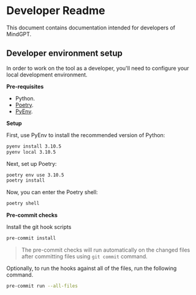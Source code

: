 # Developer Readme

This document contains documentation intended for developers of MindGPT.

## Developer environment setup

In order to work on the tool as a developer, you'll need to configure your local development environment.

**Pre-requisites**

* Python.
* [Poetry](https://python-poetry.org/).
* [PyEnv](https://github.com/pyenv/pyenv).

**Setup**

First, use PyEnv to install the recommended version of Python:

```bash
pyenv install 3.10.5
pyenv local 3.10.5
```

Next, set up Poetry:

```bash
poetry env use 3.10.5
poetry install
```

Now, you can enter the Poetry shell:

```bash
poetry shell
```

**Pre-commit checks**

Install the git hook scripts

```bash
pre-commit install
```

> The pre-commit checks will run automatically on the changed files after committing files using `git commit` command.

Optionally, to run the hooks against all of the files, run the following command.

```bash
pre-commit run --all-files
```
